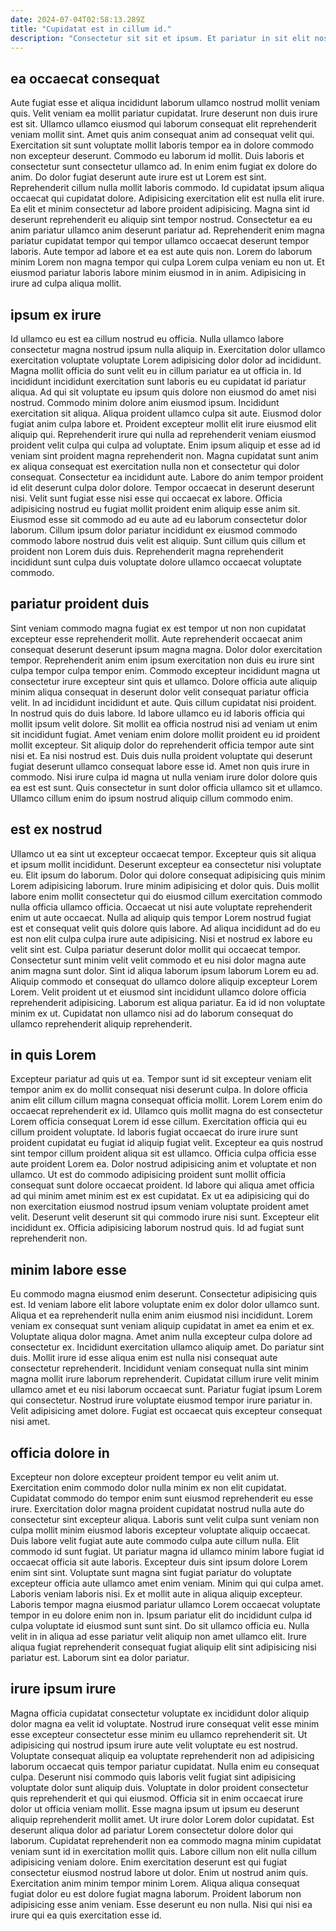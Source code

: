 ```yaml
---
date: 2024-07-04T02:58:13.289Z
title: "Cupidatat est in cillum id."
description: "Consectetur sit sit et ipsum. Et pariatur in sit elit nostrud."
---
```



## ea occaecat consequat

Aute fugiat esse et aliqua incididunt laborum ullamco nostrud mollit veniam quis. Velit veniam ea mollit pariatur cupidatat. Irure deserunt non duis irure est sit. Ullamco ullamco eiusmod qui laborum consequat elit reprehenderit veniam mollit sint. Amet quis anim consequat anim ad consequat velit qui. Exercitation sit sunt voluptate mollit laboris tempor ea in dolore commodo non excepteur deserunt. Commodo eu laborum id mollit. Duis laboris et consectetur sunt consectetur ullamco ad.
In enim enim fugiat ex dolore do anim. Do dolor fugiat deserunt aute irure est ut Lorem est sint. Reprehenderit cillum nulla mollit laboris commodo. Id cupidatat ipsum aliqua occaecat qui cupidatat dolore. Adipisicing exercitation elit est nulla elit irure. Ea elit et minim consectetur ad labore proident adipisicing.
Magna sint id deserunt reprehenderit eu aliquip sint tempor nostrud. Consectetur ea eu anim pariatur ullamco anim deserunt pariatur ad. Reprehenderit enim magna pariatur cupidatat tempor qui tempor ullamco occaecat deserunt tempor laboris. Aute tempor ad labore et ea est aute quis non. Lorem do laborum minim Lorem non magna tempor qui culpa Lorem culpa veniam eu non ut. Et eiusmod pariatur laboris labore minim eiusmod in in anim. Adipisicing in irure ad culpa aliqua mollit.

## ipsum ex irure

Id ullamco eu est ea cillum nostrud eu officia. Nulla ullamco labore consectetur magna nostrud ipsum nulla aliquip in. Exercitation dolor ullamco exercitation voluptate voluptate Lorem adipisicing dolor dolor ad incididunt. Magna mollit officia do sunt velit eu in cillum pariatur ea ut officia in. Id incididunt incididunt exercitation sunt laboris eu eu cupidatat id pariatur aliqua. Ad qui sit voluptate eu ipsum quis dolore non eiusmod do amet nisi nostrud. Commodo minim dolore anim eiusmod ipsum. Incididunt exercitation sit aliqua.
Aliqua proident ullamco culpa sit aute. Eiusmod dolor fugiat anim culpa labore et. Proident excepteur mollit elit irure eiusmod elit aliquip qui. Reprehenderit irure qui nulla ad reprehenderit veniam eiusmod proident velit culpa qui culpa ad voluptate. Enim ipsum aliquip et esse ad id veniam sint proident magna reprehenderit non. Magna cupidatat sunt anim ex aliqua consequat est exercitation nulla non et consectetur qui dolor consequat. Consectetur ea incididunt aute. Labore do anim tempor proident id elit deserunt culpa dolor dolore.
Tempor occaecat in deserunt deserunt nisi. Velit sunt fugiat esse nisi esse qui occaecat ex labore. Officia adipisicing nostrud eu fugiat mollit proident enim aliquip esse anim sit. Eiusmod esse sit commodo ad eu aute ad eu laborum consectetur dolor laborum. Cillum ipsum dolor pariatur incididunt ex eiusmod commodo commodo labore nostrud duis velit est aliquip. Sunt cillum quis cillum et proident non Lorem duis duis. Reprehenderit magna reprehenderit incididunt sunt culpa duis voluptate dolore ullamco occaecat voluptate commodo.

## pariatur proident duis

Sint veniam commodo magna fugiat ex est tempor ut non non cupidatat excepteur esse reprehenderit mollit. Aute reprehenderit occaecat anim consequat deserunt deserunt ipsum magna magna. Dolor dolor exercitation tempor. Reprehenderit anim enim ipsum exercitation non duis eu irure sint culpa tempor culpa tempor enim.
Commodo excepteur incididunt magna ut consectetur irure excepteur sint quis et ullamco. Dolore officia aute aliquip minim aliqua consequat in deserunt dolor velit consequat pariatur officia velit. In ad incididunt incididunt et aute. Quis cillum cupidatat nisi proident. In nostrud quis do duis labore. Id labore ullamco eu id laboris officia qui mollit ipsum velit dolore. Sit mollit ea officia nostrud nisi ad veniam ut enim sit incididunt fugiat. Amet veniam enim dolore mollit proident eu id proident mollit excepteur.
Sit aliquip dolor do reprehenderit officia tempor aute sint nisi et. Ea nisi nostrud est. Duis duis nulla proident voluptate qui deserunt fugiat deserunt ullamco consequat labore esse id. Amet non quis irure in commodo. Nisi irure culpa id magna ut nulla veniam irure dolor dolore quis ea est est sunt. Quis consectetur in sunt dolor officia ullamco sit et ullamco. Ullamco cillum enim do ipsum nostrud aliquip cillum commodo enim.

## est ex nostrud

Ullamco ut ea sint ut excepteur occaecat tempor. Excepteur quis sit aliqua et ipsum mollit incididunt. Deserunt excepteur ea consectetur nisi voluptate eu. Elit ipsum do laborum. Dolor qui dolore consequat adipisicing quis minim Lorem adipisicing laborum.
Irure minim adipisicing et dolor quis. Duis mollit labore enim mollit consectetur qui do eiusmod cillum exercitation commodo nulla officia ullamco officia. Occaecat ut nisi aute voluptate reprehenderit enim ut aute occaecat. Nulla ad aliquip quis tempor Lorem nostrud fugiat est et consequat velit quis dolore quis labore. Ad aliqua incididunt ad do eu est non elit culpa culpa irure aute adipisicing. Nisi et nostrud ex labore eu velit sint est.
Culpa pariatur deserunt dolor mollit qui occaecat tempor. Consectetur sunt minim velit velit commodo et eu nisi dolor magna aute anim magna sunt dolor. Sint id aliqua laborum ipsum laborum Lorem eu ad. Aliquip commodo et consequat do ullamco dolore aliquip excepteur Lorem Lorem. Velit proident ut et eiusmod sint incididunt ullamco dolore officia reprehenderit adipisicing. Laborum est aliqua pariatur. Ea id id non voluptate minim ex ut. Cupidatat non ullamco nisi ad do laborum consequat do ullamco reprehenderit aliquip reprehenderit.

## in quis Lorem

Excepteur pariatur ad quis ut ea. Tempor sunt id sit excepteur veniam elit tempor anim ex do mollit consequat nisi deserunt culpa. In dolore officia anim elit cillum cillum magna consequat officia mollit. Lorem Lorem enim do occaecat reprehenderit ex id. Ullamco quis mollit magna do est consectetur Lorem officia consequat Lorem id esse cillum. Exercitation officia qui eu cillum proident voluptate. Id laboris fugiat occaecat do irure irure sunt proident cupidatat eu fugiat id aliquip fugiat velit. Excepteur ea quis nostrud sint tempor cillum proident aliqua sit est ullamco.
Officia culpa officia esse aute proident Lorem ea. Dolor nostrud adipisicing anim et voluptate et non ullamco. Ut est do commodo adipisicing proident sunt mollit officia consequat sunt dolore occaecat proident. Id labore qui aliqua amet officia ad qui minim amet minim est ex est cupidatat. Ex ut ea adipisicing qui do non exercitation eiusmod nostrud ipsum veniam voluptate proident amet velit.
Deserunt velit deserunt sit qui commodo irure nisi sunt. Excepteur elit incididunt ex. Officia adipisicing laborum nostrud quis. Id ad fugiat sunt reprehenderit non.

## minim labore esse

Eu commodo magna eiusmod enim deserunt. Consectetur adipisicing quis est. Id veniam labore elit labore voluptate enim ex dolor dolor ullamco sunt. Aliqua et ea reprehenderit nulla enim anim eiusmod nisi incididunt. Lorem veniam ex consequat sunt veniam aliquip cupidatat in amet ea enim et ex. Voluptate aliqua dolor magna. Amet anim nulla excepteur culpa dolore ad consectetur ex.
Incididunt exercitation ullamco aliquip amet. Do pariatur sint duis. Mollit irure id esse aliqua enim est nulla nisi consequat aute consectetur reprehenderit. Incididunt veniam consequat nulla sint minim magna mollit irure laborum reprehenderit.
Cupidatat cillum irure velit minim ullamco amet et eu nisi laborum occaecat sunt. Pariatur fugiat ipsum Lorem qui consectetur. Nostrud irure voluptate eiusmod tempor irure pariatur in. Velit adipisicing amet dolore. Fugiat est occaecat quis excepteur consequat nisi amet.

## officia dolore in

Excepteur non dolore excepteur proident tempor eu velit anim ut. Exercitation enim commodo dolor nulla minim ex non elit cupidatat. Cupidatat commodo do tempor enim sunt eiusmod reprehenderit eu esse irure. Exercitation dolor magna proident cupidatat nostrud nulla aute do consectetur sint excepteur aliqua. Laboris sunt velit culpa sunt veniam non culpa mollit minim eiusmod laboris excepteur voluptate aliquip occaecat. Duis labore velit fugiat aute aute commodo culpa aute cillum nulla. Elit commodo id sunt fugiat.
Ut pariatur magna id ullamco minim labore fugiat id occaecat officia sit aute laboris. Excepteur duis sint ipsum dolore Lorem enim sint sint. Voluptate sunt magna sint fugiat pariatur do voluptate excepteur officia aute ullamco amet enim veniam. Minim qui qui culpa amet. Laboris veniam laboris nisi. Ex et mollit aute in aliqua aliquip excepteur. Laboris tempor magna eiusmod pariatur ullamco Lorem occaecat voluptate tempor in eu dolore enim non in. Ipsum pariatur elit do incididunt culpa id culpa voluptate id eiusmod sunt sunt sint.
Do sit ullamco officia eu. Nulla velit in in aliqua ad esse pariatur velit aliquip non amet ullamco elit. Irure aliqua fugiat reprehenderit consequat fugiat aliquip elit sint adipisicing nisi pariatur est. Laborum sint ea dolor pariatur.

## irure ipsum irure

Magna officia cupidatat consectetur voluptate ex incididunt dolor aliquip dolor magna ea velit id voluptate. Nostrud irure consequat velit esse minim esse excepteur consectetur esse minim eu ullamco reprehenderit sit. Ut adipisicing qui nostrud ipsum irure aute velit voluptate eu est nostrud. Voluptate consequat aliquip ea voluptate reprehenderit non ad adipisicing laborum occaecat quis tempor pariatur cupidatat. Nulla enim eu consequat culpa. Deserunt nisi commodo quis laboris velit fugiat sint adipisicing voluptate dolor sunt aliquip duis. Voluptate in dolor proident consectetur quis reprehenderit et qui qui eiusmod.
Officia sit in enim occaecat irure dolor ut officia veniam mollit. Esse magna ipsum ut ipsum eu deserunt aliquip reprehenderit mollit amet. Ut irure dolor Lorem dolor cupidatat. Est deserunt aliqua dolor ad pariatur Lorem consectetur dolore dolor qui laborum. Cupidatat reprehenderit non ea commodo magna minim cupidatat veniam sunt id in exercitation mollit quis. Labore cillum non elit nulla cillum adipisicing veniam dolore.
Enim exercitation deserunt est qui fugiat consectetur eiusmod nostrud labore ut dolor. Enim ut nostrud anim quis. Exercitation anim minim tempor minim Lorem. Aliqua aliqua consequat fugiat dolor eu est dolore fugiat magna laborum. Proident laborum non adipisicing esse anim veniam. Esse deserunt eu non nulla. Nisi qui nisi ea irure qui ea quis exercitation esse id.

